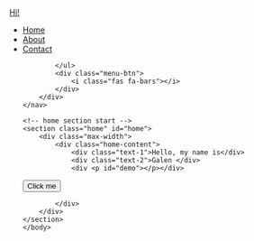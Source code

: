 ---
---
<!DOCTYPE html>
<html lang="en">

<head>
</head>


<body>
    <div class="scroll-up-btn">
        <i class="fas fa-angle-up"></i>
    </div>
    <nav class="navbar">
        <div class="max-width">
            <div class="logo"><a href="#"> <span> Hi!</span></a></div>
            <ul class="menu">
                <li><a href="#home" class="menu-btn">Home</a></li>
                <li><a href="#about" class="menu-btn">About</a></li>
                <li><a href="#contact" class="menu-btn">Contact</a></li>
               
            </ul>
            <div class="menu-btn">
                <i class="fas fa-bars"></i>
            </div>
        </div>
    </nav>

    <!-- home section start -->
    <section class="home" id="home">
        <div class="max-width">
            <div class="home-content">
                <div class="text-1">Hello, my name is</div>
                <div class="text-2">Galen </div>
                <div <p id="demo"></p></div>
<button onclick="typeWriter()">Click me</button>
<script>
var i = 0;
var txt = 'Lorem ipsum dummy text blabla.';
var speed = 50;

function typeWriter() {
  if (i < txt.length) {
    document.getElementById("demo").innerHTML += txt.charAt(i);
    i++;
    setTimeout(typeWriter, speed);
  }
}
</script>
            
  
            </div>
        </div>
    </section>
    </body>
</html>
